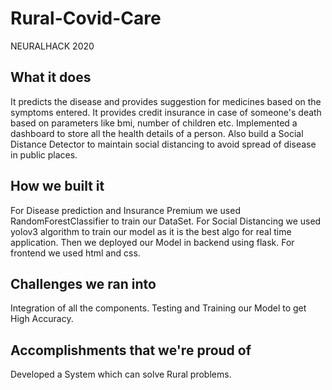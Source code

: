 # Rural-Covid-Care
NEURALHACK 2020
## What it does
It predicts the disease and provides suggestion for medicines based on the symptoms entered.
It provides credit insurance in case of someone's death based on parameters like bmi, number of children etc.
Implemented a dashboard to store all the health details of a person.
Also build a Social Distance Detector to maintain social distancing to avoid spread of disease in public places.
## How we built it
For Disease prediction and Insurance Premium we used RandomForestClassifier to train our DataSet.
For Social Distancing we used yolov3 algorithm to train our model as it is the best algo for real time application.
Then we deployed our Model in backend using flask.
For frontend we used html and css.
## Challenges we ran into
Integration of all the components.
Testing and Training our Model to get High Accuracy.
## Accomplishments that we're proud of
Developed a System which can solve Rural problems.
